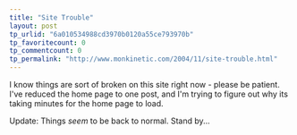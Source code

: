 ```yaml
---
title: "Site Trouble"
layout: post
tp_urlid: "6a010534988cd3970b0120a55ce793970b"
tp_favoritecount: 0
tp_commentcount: 0
tp_permalink: "http://www.monkinetic.com/2004/11/site-trouble.html"
---
```

I know things are sort of broken on this site right now - please be patient. I&#39;ve reduced the home page to one post, and I&#39;m trying to figure out why its taking minutes for the home page to load.

Update: Things *seem* to be back to normal. Stand by...
